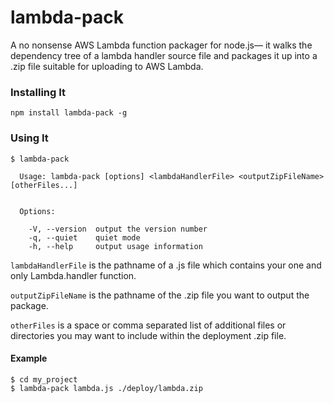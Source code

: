 # lambda-pack

A no nonsense AWS Lambda function packager for node.js— it walks the dependency tree of a lambda handler source file and packages it up into a .zip file suitable for uploading to AWS Lambda.

### Installing It

`npm install lambda-pack -g`

### Using It
```
$ lambda-pack

  Usage: lambda-pack [options] <lambdaHandlerFile> <outputZipFileName> [otherFiles...]


  Options:

    -V, --version  output the version number
    -q, --quiet    quiet mode
    -h, --help     output usage information

```

`lambdaHandlerFile` is the pathname of a .js file which contains your one and only Lambda.handler function.

`outputZipFileName` is the pathname of the .zip file you want to output the package.

`otherFiles` is a space or comma separated list of additional files or directories you may want to include within the deployment .zip file.

#### Example

```
$ cd my_project
$ lambda-pack lambda.js ./deploy/lambda.zip
```
